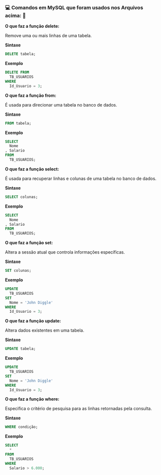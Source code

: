 ### :computer: Comandos em MySQL que foram usados nos Arquivos acima: :rocket:
**O que faz a função delete:**

Remove uma ou mais linhas de uma tabela.

**Sintaxe**

~~~sql
DELETE tabela;
~~~

**Exemplo**

~~~sql
DELETE FROM
  TB_USUARIOS
WHERE
  Id_Usuario = 3;
~~~

**O que faz a função from:**

É usada para direcionar uma tabela no banco de dados.

**Sintaxe**

~~~sql
FROM tabela;
~~~

**Exemplo**

~~~sql
SELECT
  Nome
, Salario
FROM
  TB_USUARIOS;
~~~

**O que faz a função select:**

É usada para recuperar linhas e colunas de uma tabela no banco de dados.

**Sintaxe**

~~~sql
SELECT colunas;
~~~

**Exemplo**

~~~sql
SELECT
  Nome
, Salario
FROM
  TB_USUARIOS;
~~~

**O que faz a função set:**

Altera a sessão atual que controla informações específicas.

**Sintaxe**

~~~sql
SET colunas;
~~~

**Exemplo**

~~~sql
UPDATE
  TB_USUARIOS
SET
  Nome = 'John Diggle'
WHERE
  Id_Usuario = 3;
~~~

**O que faz a função update:**

Altera dados existentes em uma tabela.

**Sintaxe**

~~~sql
UPDATE tabela;
~~~

**Exemplo**

~~~sql
UPDATE
  TB_USUARIOS
SET
  Nome = 'John Diggle'
WHERE
  Id_Usuario = 3;
~~~

**O que faz a função where:**

Especifica o critério de pesquisa para as linhas retornadas pela consulta.

**Sintaxe**

~~~sql
WHERE condição;
~~~

**Exemplo**

~~~sql
SELECT
  *
FROM
  TB_USUARIOS
WHERE
  Salario > 6.000;
~~~
